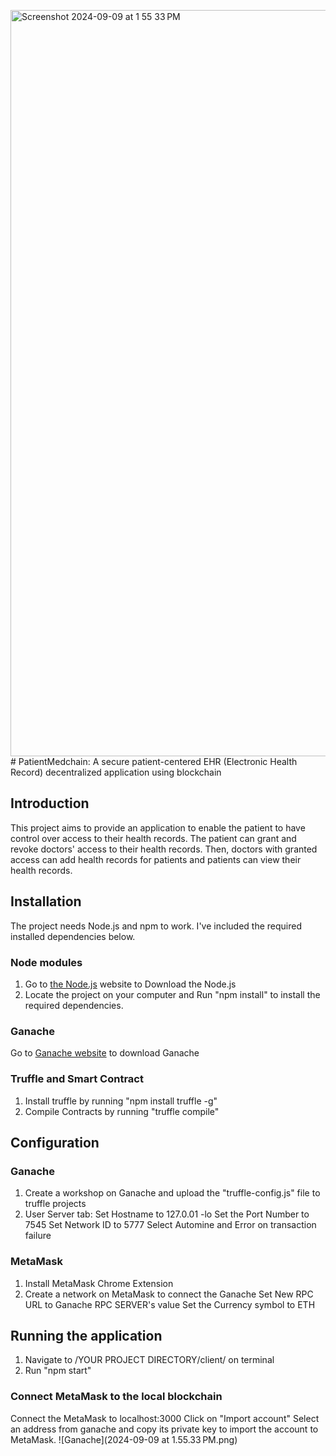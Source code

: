 <img width="1194" alt="Screenshot 2024-09-09 at 1 55 33 PM" src="https://github.com/user-attachments/assets/64f560af-0e68-4139-9012-b76d5fb1144e"># PatientMedchain: A secure patient-centered EHR (Electronic Health Record) decentralized application using blockchain

## Introduction
This project aims to provide an application to enable the patient to have control over access to their health records. The patient can grant and revoke doctors' access to their health records. Then, doctors with granted access can add health records for patients and patients can view their health records.

## Installation
The project needs Node.js and npm to work. I've included the required installed dependencies below.

### Node modules
1. Go to [the Node.js](https://nodejs.org/zh-cn) website to Download the Node.js
2. Locate the project on your computer and Run "npm install" to install the required dependencies.

### Ganache
Go to [Ganache website](https://archive.trufflesuite.com/ganache/) to download Ganache

### Truffle and Smart Contract
1. Install truffle by running "npm install truffle -g"
2. Compile Contracts by running "truffle compile"


## Configuration

### Ganache
1. Create a workshop on Ganache and upload the "truffle-config.js" file to truffle projects
2. User Server tab:
   Set Hostname to 127.0.01 -lo
   Set the Port Number to 7545
   Set Network ID to 5777
   Select Automine and Error on transaction failure

### MetaMask
1. Install MetaMask Chrome Extension
2. Create a network on MetaMask to connect the Ganache
   Set New RPC URL to Ganache RPC SERVER's value
   Set the Currency symbol to ETH

## Running the application
1. Navigate to /YOUR PROJECT DIRECTORY/client/ on terminal
2. Run "npm start"

### Connect MetaMask to the local blockchain
Connect the MetaMask to localhost:3000
Click on "Import account"
Select an address from ganache and copy its private key to import the account to MetaMask.
![Ganache](2024-09-09 at 1.55.33 PM.png)

